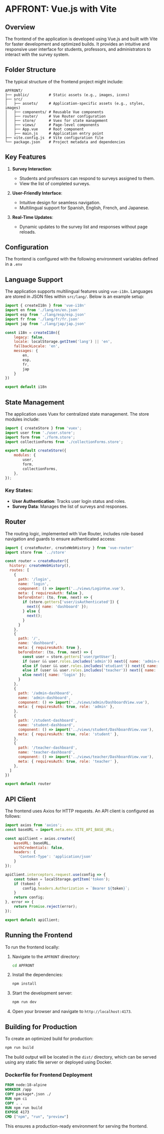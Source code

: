# APFRONT: Vue.js with Vite

## Overview
The frontend of the application is developed using Vue.js and built with Vite for faster development and optimized builds. It provides an intuitive and responsive user interface for students, professors, and administrators to interact with the survey system.

## Folder Structure
The typical structure of the frontend project might include:

```
APFRONT/
├── public/         # Static assets (e.g., images, icons)
├── src/
│   ├── assets/     # Application-specific assets (e.g., styles, images)
│   ├── components/ # Reusable Vue components
│   ├── router/     # Vue Router configuration
│   ├── store/      # Vuex for state management
│   ├── views/      # Page-level components
│   ├── App.vue     # Root component
│   ├── main.js     # Application entry point
├── vite.config.js  # Vite configuration file
└── package.json    # Project metadata and dependencies
```

## Key Features
1. **Survey Interaction**:
   - Students and professors can respond to surveys assigned to them.
   - View the list of completed surveys.

2. **User-Friendly Interface**:
   - Intuitive design for seamless navigation.
   - Multilingual support for Spanish, English, French, and Japanese.

3. **Real-Time Updates**:
   - Dynamic updates to the survey list and responses without page reloads.

## Configuration
The frontend is configured with the following environment variables defined in a `.env` 

## Language Support
The application supports multilingual features using `vue-i18n`. Languages are stored in JSON files within `src/lang/`. Below is an example setup:

```javascript
import { createI18n } from 'vue-i18n'
import en from './lang/en/en.json'
import esp from './lang/esp/esp.json'
import fr from './lang/fr/fr.json'
import jap from './lang/jap/jap.json'

const i18n = createI18n({
    legacy: false,
    locale: localStorage.getItem('lang') || 'en',
    fallbackLocale: 'en',
    messages: {
        en,
        esp,
        fr,
        jap
    }
})

export default i18n
```

## State Management
The application uses Vuex for centralized state management. The store modules include:

```javascript
import { createStore } from 'vuex';
import user from './user.store';
import form from './form.store';
import collectionForms from './collectionForms.store';

export default createStore({
    modules: {
        user,
        form,
        collectionForms,
    },
});
```

### Key States:
- **User Authentication**: Tracks user login status and roles.
- **Survey Data**: Manages the list of surveys and responses.

## Router
The routing logic, implemented with Vue Router, includes role-based navigation and guards to ensure authenticated access:

```javascript
import { createRouter, createWebHistory } from 'vue-router'
import store from '../store'

const router = createRouter({
  history: createWebHistory(),
  routes: [
    {
      path: '/login',
      name: 'login',
      component: () => import('../views/LoginVue.vue'),
      meta: { requiresAuth: false },
      beforeEnter: (to, from, next) => {
        if (store.getters['user/isAuthenticated']) {
          next({ name: 'dashboard' });
        } else {
          next();
        }
      }
    },
    {
      path: '/',
      name: 'dashboard',
      meta: { requiresAuth: true },
      beforeEnter: (to, from, next) => {
        const user = store.getters['user/getUser'];
        if (user && user.roles.includes('admin')) next({ name: 'admin-dashboard' });
        else if (user && user.roles.includes('etudiant')) next({ name: 'student-dashboard' });
        else if (user && user.roles.includes('teacher')) next({ name: 'teacher-dashboard' });
        else next({ name: 'login' });
      }
    },
    {
      path: '/admin-dashboard',
      name: 'admin-dashboard',
      component: () => import('../views/admin/DashboardView.vue'),
      meta: { requiresAuth: true, role: 'admin' },
    },
    {
      path: '/student-dashboard',
      name: 'student-dashboard',
      component: () => import('../views/student/DashboardView.vue'),
      meta: { requiresAuth: true, role: 'student' },
    },
    {
      path: '/teacher-dashboard',
      name: 'teacher-dashboard',
      component: () => import('../views/teacher/DashboardView.vue'),
      meta: { requiresAuth: true, role: 'teacher' },
    },
  ]
})

export default router
```

## API Client
The frontend uses Axios for HTTP requests. An API client is configured as follows:

```javascript
import axios from 'axios';
const baseURL = import.meta.env.VITE_API_BASE_URL;

const apiClient = axios.create({
    baseURL: baseURL,
    withCredentials: false,
    headers: {
      'Content-Type': 'application/json'
    }
});

apiClient.interceptors.request.use(config => {
    const token = localStorage.getItem('token');
    if (token) {
        config.headers.Authorization = `Bearer ${token}`;
    }
    return config;
}, error => {
    return Promise.reject(error);
});

export default apiClient;
```

## Running the Frontend
To run the frontend locally:

1. Navigate to the `APFRONT` directory:
   ```bash
   cd APFRONT
   ```

2. Install the dependencies:
   ```bash
   npm install
   ```

3. Start the development server:
   ```bash
   npm run dev
   ```

4. Open your browser and navigate to `http://localhost:4173`.

## Building for Production
To create an optimized build for production:

```bash
npm run build
```

The build output will be located in the `dist/` directory, which can be served using any static file server or deployed using Docker.

### Dockerfile for Frontend Deployment
```dockerfile
FROM node:18-alpine
WORKDIR /app
COPY package*.json ./
RUN npm ci
COPY . .
RUN npm run build
EXPOSE 4173
CMD ["npm", "run", "preview"]
```

This ensures a production-ready environment for serving the frontend.


